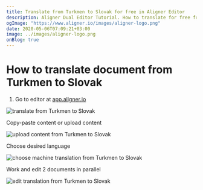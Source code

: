 ```yaml
---
title: Translate from Turkmen to Slovak for free in Aligner Editor
description: Aligner Dual Editor Tutorial. How to translate for free from Turkmen to Slovak. Aligner is multilingual document management platform. 
ogImage: "https://www.aligner.io/images/aligner-logo.png"
date: 2020-05-06T07:09:21+03:00
image: ../images/aligner-logo.png
onBlog: true
---
```


# How to translate document from Turkmen to Slovak

1. Go to editor at [app.aligner.io](https://app.aligner.io "Aligner App web page")

![translate from Turkmen to Slovak](../aligner-blank-editor.png "translate from Turkmen to Slovak")

Copy-paste content or upload content

![upload content from Turkmen to Slovak](../aligner-uploaded-document.png "upload content from Turkmen to Slovak")

Choose desired language

![choose machine translation from Turkmen to Slovak](../aligner-language-dropdown.png "choose machine translation from Turkmen to Slovak")

Work and edit 2 documents in parallel

![edit translation from Turkmen to Slovak](../aligner-double-sitded-editor.png "edit translation from Turkmen to Slovak")

